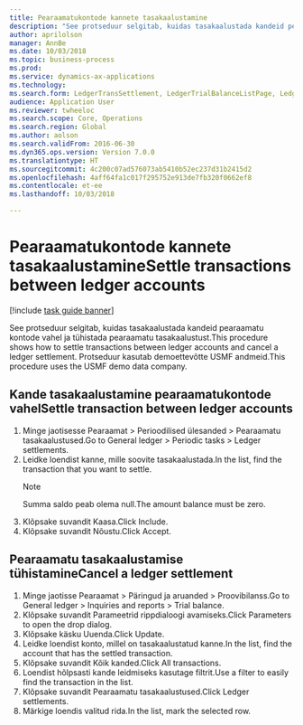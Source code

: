 ```yaml
--- 
title: Pearaamatukontode kannete tasakaalustamine
description: "See protseduur selgitab, kuidas tasakaalustada kandeid pearaamatu kontode vahel ja tühistada pearaamatu tasakaalustust."
author: aprilolson
manager: AnnBe
ms.date: 10/03/2018
ms.topic: business-process
ms.prod: 
ms.service: dynamics-ax-applications
ms.technology: 
ms.search.form: LedgerTransSettlement, LedgerTrialBalanceListPage, LedgerTrialBalanceListPageBalanceParms, LedgerTransAccount, LedgerTransSettled
audience: Application User
ms.reviewer: twheeloc
ms.search.scope: Core, Operations
ms.search.region: Global
ms.author: aolson
ms.search.validFrom: 2016-06-30
ms.dyn365.ops.version: Version 7.0.0
ms.translationtype: HT
ms.sourcegitcommit: 4c200c07ad576073ab5410b52ec237d31b2415d2
ms.openlocfilehash: 4aff64fa1c017f295752e913de7fb320f0662ef8
ms.contentlocale: et-ee
ms.lasthandoff: 10/03/2018

---
```

# <a name="settle-transactions-between-ledger-accounts"></a><span data-ttu-id="a866a-103">Pearaamatukontode kannete tasakaalustamine</span><span class="sxs-lookup"><span data-stu-id="a866a-103">Settle transactions between ledger accounts</span></span>

[!include [task guide banner](../../includes/task-guide-banner.md)]

<span data-ttu-id="a866a-104">See protseduur selgitab, kuidas tasakaalustada kandeid pearaamatu kontode vahel ja tühistada pearaamatu tasakaalustust.</span><span class="sxs-lookup"><span data-stu-id="a866a-104">This procedure shows how to settle transactions between ledger accounts and cancel a ledger settlement.</span></span> <span data-ttu-id="a866a-105">Protseduur kasutab demoettevõtte USMF andmeid.</span><span class="sxs-lookup"><span data-stu-id="a866a-105">This procedure uses the USMF demo data company.</span></span>


## <a name="settle-transaction-between-ledger-accounts"></a><span data-ttu-id="a866a-106">Kande tasakaalustamine pearaamatukontode vahel</span><span class="sxs-lookup"><span data-stu-id="a866a-106">Settle transaction between ledger accounts</span></span>
1. <span data-ttu-id="a866a-107">Minge jaotisesse Pearaamat > Perioodilised ülesanded > Pearaamatu tasakaalustused.</span><span class="sxs-lookup"><span data-stu-id="a866a-107">Go to General ledger > Periodic tasks > Ledger settlements.</span></span>
2. <span data-ttu-id="a866a-108">Leidke loendist kanne, mille soovite tasakaalustada.</span><span class="sxs-lookup"><span data-stu-id="a866a-108">In the list, find the transaction that you want to settle.</span></span>
   > [!NOTE]
   > <span data-ttu-id="a866a-109">Summa saldo peab olema null.</span><span class="sxs-lookup"><span data-stu-id="a866a-109">The amount balance must be zero.</span></span>  
3. <span data-ttu-id="a866a-110">Klõpsake suvandit Kaasa.</span><span class="sxs-lookup"><span data-stu-id="a866a-110">Click Include.</span></span>
4. <span data-ttu-id="a866a-111">Klõpsake suvandit Nõustu.</span><span class="sxs-lookup"><span data-stu-id="a866a-111">Click Accept.</span></span>

## <a name="cancel-a-ledger-settlement"></a><span data-ttu-id="a866a-112">Pearaamatu tasakaalustamise tühistamine</span><span class="sxs-lookup"><span data-stu-id="a866a-112">Cancel a ledger settlement</span></span>

1. <span data-ttu-id="a866a-113">Minge jaotisse Pearaamat > Päringud ja aruanded > Proovibilanss.</span><span class="sxs-lookup"><span data-stu-id="a866a-113">Go to General ledger > Inquiries and reports > Trial balance.</span></span>
2. <span data-ttu-id="a866a-114">Klõpsake suvandit Parameetrid rippdialoogi avamiseks.</span><span class="sxs-lookup"><span data-stu-id="a866a-114">Click Parameters to open the drop dialog.</span></span>
3. <span data-ttu-id="a866a-115">Klõpsake käsku Uuenda.</span><span class="sxs-lookup"><span data-stu-id="a866a-115">Click Update.</span></span>
4. <span data-ttu-id="a866a-116">Leidke loendist konto, millel on tasakaalustatud kanne.</span><span class="sxs-lookup"><span data-stu-id="a866a-116">In the list, find the account that has the settled transaction.</span></span>
5. <span data-ttu-id="a866a-117">Klõpsake suvandit Kõik kanded.</span><span class="sxs-lookup"><span data-stu-id="a866a-117">Click All transactions.</span></span>
6. <span data-ttu-id="a866a-118">Loendist hõlpsasti kande leidmiseks kasutage filtrit.</span><span class="sxs-lookup"><span data-stu-id="a866a-118">Use a filter to easily find the transaction in the list.</span></span>
7. <span data-ttu-id="a866a-119">Klõpsake suvandit Pearaamatu tasakaalustused.</span><span class="sxs-lookup"><span data-stu-id="a866a-119">Click Ledger settlements.</span></span>
8. <span data-ttu-id="a866a-120">Märkige loendis valitud rida.</span><span class="sxs-lookup"><span data-stu-id="a866a-120">In the list, mark the selected row.</span></span>


